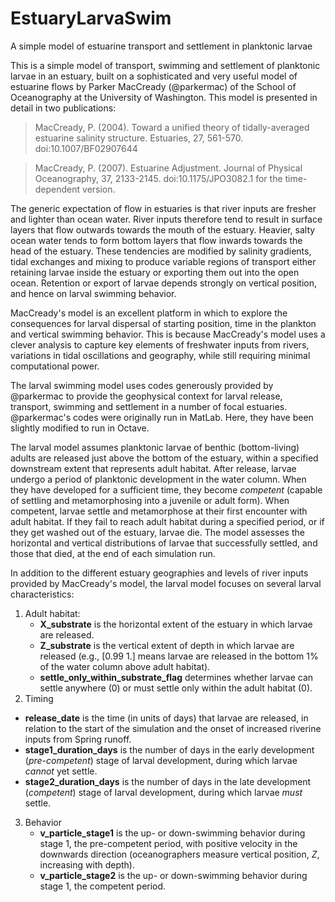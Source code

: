# EstuaryLarvaSwim
A simple model of estuarine transport and settlement in planktonic larvae

This is a simple model of transport, swimming and settlement of planktonic larvae in an estuary, built on a sophisticated and very useful model of estuarine flows by Parker MacCready (@parkermac) of the School of Oceanography at the University of Washington. This model is presented in detail in two publications:

>MacCready, P. (2004). Toward a unified theory of tidally-averaged estuarine salinity structure. Estuaries, 27, 561-570. doi:10.1007/BF02907644

>MacCready, P. (2007). Estuarine Adjustment. Journal of Physical Oceanography, 37, 2133-2145. doi:10.1175/JPO3082.1
for the time-dependent version.

The generic expectation of flow in estuaries is that river inputs are fresher and lighter than ocean water. River inputs therefore tend to result in surface layers that flow outwards towards the mouth of the estuary. Heavier, salty ocean water tends to form bottom layers that flow inwards towards the head of the estuary. These tendencies are modified by salinity gradients, tidal exchanges and mixing to produce variable regions of transport either retaining larvae inside the estuary or exporting them out into the open ocean. Retention or export of larvae depends strongly on vertical position, and hence on larval swimming behavior.

MacCready's model is an excellent platform in which to explore the consequences for larval dispersal of starting position, time in the plankton and vertical swimming behavior. This is because MacCready's model uses a clever analysis to capture key elements of freshwater inputs from rivers, variations in tidal oscillations and geography, while still requiring minimal computational power. 

The larval swimming model uses codes generously provided by @parkermac to provide the geophysical context for larval release, transport, swimming and settlement in a number of focal estuaries. @parkermac's codes were originally run in MatLab. Here, they have been slightly modified to run in Octave. 

The larval model assumes planktonic larvae of benthic (bottom-living) adults are released just above the bottom of the estuary, within a specified downstream extent that represents adult habitat. After release, larvae undergo a period of planktonic development in the water column. When they have developed for a sufficient time, they become *competent* (capable of settling and metamorphosing into a juvenile or adult form). When competent, larvae settle and metamorphose at their first encounter with adult habitat. If they fail to reach adult habitat during a specified period, or if they get washed out of the estuary, larvae die. The model assesses the horizontal and vertical distributions of larvae that successfully settled, and those that died, at the end of each simulation run.

In addition to the different estuary geographies and levels of river inputs provided by MacCready's model, the larval model focuses on several larval characteristics:

1. Adult habitat:
   - **X_substrate** is the horizontal extent of the estuary in which larvae are released.
   - **Z_substrate** is the vertical extent of depth in which larvae are released (e.g., [0.99 1.] means larvae are released in the bottom 1% of the water column above adult habitat).
   - **settle_only_within_substrate_flag** determines whether larvae can settle anywhere (0) or must settle only within the adult habitat (0).
2. Timing
  - **release_date** is the time (in units of days) that larvae are released, in relation to the start of the simulation and the onset of increased riverine inputs from Spring runoff.
  - **stage1_duration_days** is the number of days in the early development (*pre-competent*) stage of larval development, during which larvae *cannot* yet settle.
  - **stage2_duration_days** is the number of days in the late development (*competent*) stage of larval development, during which larvae *must* settle.
3. Behavior
   - **v_particle_stage1** is the up- or down-swimming behavior during stage 1, the pre-competent period, with positive velocity in the downwards direction (oceanographers measure vertical position, *Z*, increasing with depth).
   - **v_particle_stage2** is the up- or down-swimming behavior during stage 1, the competent period.
